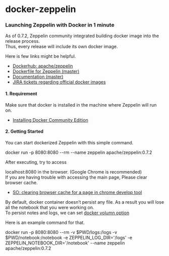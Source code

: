 # docker-zeppelin

### Launching Zeppelin with Docker in 1 minute

As of 0.7.2, Zeppelin community integrated building docker image into the release process.  
Thus, every release will include its own docker image.

Here is few links might be helpful.

- [Dockerhub: apache/zeppelin](https://hub.docker.com/r/apache/zeppelin/)
- [Dockerfile for Zeppelin (master)](https://github.com/apache/zeppelin/blob/master/scripts/docker/zeppelin/bin/Dockerfile)
- [Documentation (master)](https://github.com/apache/zeppelin/blob/master/docs/install/docker.md)
- [JIRA tickets regarding official docker images](https://issues.apache.org/jira/browse/ZEPPELIN-2667)

#### 1. Requirement

Make sure that docker is installed in the machine where Zeppelin will run on.

- [Installing Docker Community Edition](https://www.docker.com/community-edition/)

#### 2. Getting Started

You can start dockerized Zeppelin with this simple command.

docker run -p 8080:8080 --rm --name zeppelin apache/zeppelin:0.7.2

After executing, try to access 

localhost:8080 in the browser. (Google Chrome is recommended)  
If you are having trouble with accessing the main page, Please clear browser cache.

- [SO: clearing browser cache for a page in chrome develop tool](https://stackoverflow.com/questions/5690269/disabling-chrome-cache-for-website-development)

By default, docker container doesn’t persist any file. As a result you will lose all the notebook that you were working on.  
To persist notes and logs, we can set [docker volumn option](https://docs.docker.com/engine/tutorials/dockervolumes/#mount-a-host-directory-as-a-data-volume)

Here is an example command for that.

docker run -p 8080:8080 --rm -v $PWD/logs:/logs -v $PWD/notebook:/notebook -e ZEPPELIN_LOG_DIR='/logs' -e ZEPPELIN_NOTEBOOK_DIR='/notebook' --name zeppelin apache/zeppelin:0.7.2
